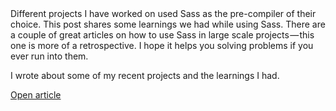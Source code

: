 <div class="post__intro" markdown="1">
Different projects I have worked on used Sass as the pre-compiler of their choice. This post shares some learnings we had while using Sass. There are a couple of great articles on how to use Sass in large scale projects — this one is more of a retrospective. I hope it helps you solving problems if you ever run into them.
</div>

I wrote about some of my recent projects and the learnings I had.

<a href="https://medium.com/@drublic/learnings-from-using-sass-in-large-scale-projects-4a37d02acb6b" class="button">Open article</a>
